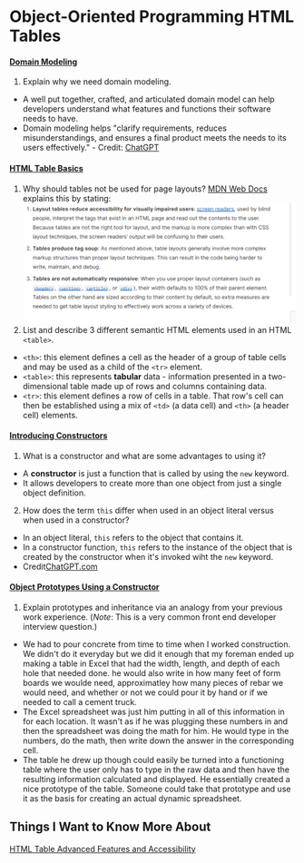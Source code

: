 # Object-Oriented Programming HTML Tables
#### [Domain Modeling](https://github.com/codefellows/domain_modeling#domain-modeling)
1. Explain why we need domain modeling.
- A well put together, crafted, and articulated domain model can help developers understand what features and functions their software needs to have.
- Domain modeling helps "clarify requirements, reduces misunderstandings, and ensures a final product meets the needs to its users effectively." - Credit: [ChatGPT](https://chat.openai.com/share/5564a0b6-7920-4aad-9e8e-bd20b1f3e4c1)


#### [HTML Table Basics](https://developer.mozilla.org/en-US/docs/Learn/HTML/Tables/Basics)
1. Why should tables not be used for page layouts?
[MDN Web Docs](https://developer.mozilla.org/en-US/docs/Learn/HTML/Tables/Basics#what_is_a_table) explains this by stating:
![instances when a developer should NOT use HTML Tables](./assets/07WhenNotToUseHTMLTables.png)
2. List and describe 3 different semantic HTML elements used in an HTML `<table>`.
- `<th>`: this element defines a cell as the header of a group of table cells and may be used as a child of the `<tr>` element.
- `<table>`: this represents **tabular** data - information presented in a two-dimensional table made up of rows and columns containing data.
- `<tr>`: this element defines a row of cells in a table. That row's cell can then be established using a mix of `<td>` (a data cell) and `<th>` (a header cell) elements.

#### [Introducing Constructors](https://developer.mozilla.org/en-US/docs/Learn/JavaScript/Objects/Basics#introducing_constructors)
1. What is a constructor and what are some advantages to using it?
- A **constructor** is just a function that is called by using the `new` keyword.
- It allows developers to create more than one object from just a single object definition.

2. How does the term `this` differ when used in an object literal versus when used in a constructor?
- In an object literal, `this` refers to the object that contains it.
- In a constructor function, `this` refers to the instance of the object that is created by the constructor when it's invoked wiht the `new` keyword.
- Credit[ChatGPT.com](https://chat.openai.com/share/938d784d-b733-406a-b5b6-c17d3d030f1c)

#### [Object Prototypes Using a Constructor](https://ui.dev/beginners-guide-to-javascript-prototype)
1. Explain prototypes and inheritance via an analogy from your previous work experience.
(*Note*: This is a very common front end developer interview question.)
- We had to pour concrete from time to time when I worked construction. We didn't do it everyday but we did it enough that my foreman ended up making a table in Excel that had the width, length, and depth of each hole that needed done. he would also write in how many feet of form boards we woulde need, approximatley how many pieces of rebar we would need, and whether or not we could pour it by hand or if we needed to call a cement truck.
- The Excel spreadsheet was just him putting in all of this information in for each location. It wasn't as if he was plugging these numbers in and then the spreadsheet was doing the math for him. He would type in the numbers, do the math, then write down the answer in the corresponding cell.
- The table he drew up though could easily be turned into a functioning table where the user only has to type in the raw data and then have the resulting information calculated and displayed. He essentially created a nice prototype of the table. Someone could take that prototype and use it as the basis for creating an actual dynamic spreadsheet.

## Things I Want to Know More About
[HTML Table Advanced Features and Accessibility](https://developer.mozilla.org/en-US/docs/Learn/HTML/Tables/Advanced)